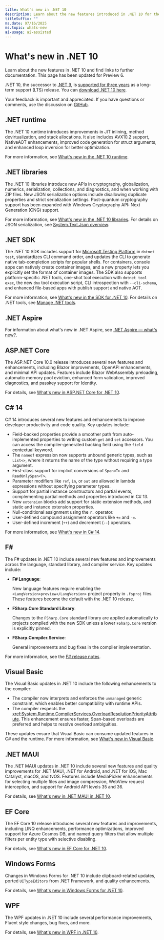 ```yaml
---
title: What's new in .NET 10
description: Learn about the new features introduced in .NET 10 for the runtime, libraries, and SDK. Also find links to what's new in other areas, such as ASP.NET Core.
titleSuffix: ""
ms.date: 07/16/2025
ms.topic: whats-new
ai-usage: ai-assisted
---
```


# What's new in .NET 10

Learn about the new features in .NET 10 and find links to further documentation. This page has been updated for Preview 6.

.NET 10, the successor to [.NET 9](../dotnet-9/overview.md), is [supported for three years](https://dotnet.microsoft.com/platform/support/policy/dotnet-core) as a long-term support (LTS) release. You can [download .NET 10 here](https://get.dot.net/10).

Your feedback is important and appreciated. If you have questions or comments, use the discussion on [GitHub](https://github.com/dotnet/core/discussions/categories/news).

## .NET runtime

The .NET 10 runtime introduces improvements in JIT inlining, method devirtualization, and stack allocations. It also includes AVX10.2 support, NativeAOT enhancements, improved code generation for struct arguments, and enhanced loop inversion for better optimization.

For more information, see [What's new in the .NET 10 runtime](runtime.md).

## .NET libraries

The .NET 10 libraries introduce new APIs in cryptography, globalization, numerics, serialization, collections, and diagnostics, and when working with ZIP files. New JSON serialization options include disallowing duplicate properties and strict serialization settings. Post-quantum cryptography support has been expanded with Windows Cryptography API: Next Generation (CNG) support.

For more information, see [What's new in the .NET 10 libraries](libraries.md).
For details on JSON serialization, see [System.Text.Json overview](../../../standard/serialization/system-text-json/overview.md).

## .NET SDK

The .NET 10 SDK includes support for [Microsoft.Testing.Platform](../../testing/microsoft-testing-platform-intro.md) in `dotnet test`, standardizes CLI command order, and updates the CLI to generate native tab-completion scripts for popular shells. For containers, console apps can natively create container images, and a new property lets you explicitly set the format of container images. The SDK also supports platform-specific .NET tools, one-shot tool execution with `dotnet tool exec`, the new `dnx` tool execution script, CLI introspection with `--cli-schema`, and enhanced file-based apps with publish support and native AOT.

For more information, see [What's new in the SDK for .NET 10](sdk.md).
For details on .NET tools, see [Manage .NET tools](../../tools/global-tools.md).

## .NET Aspire

For information about what's new in .NET Aspire, see [.NET Aspire — what's new?](/dotnet/aspire/whats-new/).

## ASP.NET Core

The ASP.NET Core 10.0 release introduces several new features and enhancements, including Blazor improvements, OpenAPI enhancements, and minimal API updates. Features include Blazor WebAssembly preloading, automatic memory pool eviction, enhanced form validation, improved diagnostics, and passkey support for Identity.

For details, see [What's new in ASP.NET Core for .NET 10](/aspnet/core/release-notes/aspnetcore-10.0).

## C# 14

C# 14 introduces several new features and enhancements to improve developer productivity and code quality. Key updates include:

- Field-backed properties provide a smoother path from auto-implemented properties to writing custom `get` and `set` accessors. You can access the compiler-generated backing field using the `field` contextual keyword.
- The `nameof` expression now supports unbound generic types, such as `List<>`, where it returns the name of the type without requiring a type argument.
- First-class support for implicit conversions of `Span<T>` and `ReadOnlySpan<T>`.
- Parameter modifiers like `ref`, `in`, or `out` are allowed in lambda expressions without specifying parameter types.
- Support for partial instance constructors and partial events, complementing partial methods and properties introduced in C# 13.
- New `extension` blocks add support for static extension methods, and static and instance extension properties.
- Null-conditional assignment using the `?.` operator.
- User-defined compound assignment operators like `+=` and `-=`.
- User-defined increment (`++`) and decrement (`--`) operators.

For more information, see [What's new in C# 14](../../../csharp/whats-new/csharp-14.md).

## F\#

The F# updates in .NET 10 include several new features and improvements across the language, standard library, and compiler service. Key updates include:

- **F# Language**:

  New language features require enabling the `<LangVersion>preview</LangVersion>` project property in `.fsproj` files. These features become the default with the .NET 10 release.

- **FSharp.Core Standard Library**:

  Changes to the `FSharp.Core` standard library are applied automatically to projects compiled with the new SDK unless a lower `FSharp.Core` version is explicitly pinned.

- **FSharp.Compiler.Service**:

  General improvements and bug fixes in the compiler implementation.

For more information, see the [F# release notes](https://fsharp.github.io/fsharp-compiler-docs/release-notes/About.html).

## Visual Basic

The Visual Basic updates in .NET 10 include the following enhancements to the compiler:

- The compiler now interprets and enforces the `unmanaged` generic constraint, which enables better compatibility with runtime APIs.
- The compiler respects the <xref:System.Runtime.CompilerServices.OverloadResolutionPriorityAttribute>. This enhancement ensures faster, Span-based overloads are preferred and helps to resolve overload ambiguities.

These updates ensure that Visual Basic can consume updated features in C# and the runtime. For more information, see [What's new in Visual Basic](../../../visual-basic/whats-new/index.md).

## .NET MAUI

The .NET MAUI updates in .NET 10 include several new features and quality improvements for .NET MAUI, .NET for Android, and .NET for iOS, Mac Catalyst, macOS, and tvOS. Features include MediaPicker enhancements for selecting multiple files and image compression, WebView request interception, and support for Android API levels 35 and 36.

For details, see [What's new in .NET MAUI in .NET 10](/dotnet/maui/whats-new/dotnet-10).

## EF Core

The EF Core 10 release introduces several new features and improvements, including LINQ enhancements, performance optimizations, improved support for Azure Cosmos DB, and named query filters that allow multiple filters per entity type with selective disabling.

For details, see [What's new in EF Core for .NET 10](/ef/core/what-is-new/ef-core-10.0/whatsnew).

## Windows Forms

Changes in Windows Forms for .NET 10 include clipboard-related updates, ported `UITypeEditors` from .NET Framework, and quality enhancements.

For details, see [What's new in Windows Forms for .NET 10](/dotnet/desktop/winforms/whats-new/net100).

## WPF

The WPF updates in .NET 10 include several performance improvements, Fluent style changes, bug fixes, and more.

For details, see [What's new in WPF in .NET 10](/dotnet/desktop/wpf/whats-new/net100).
